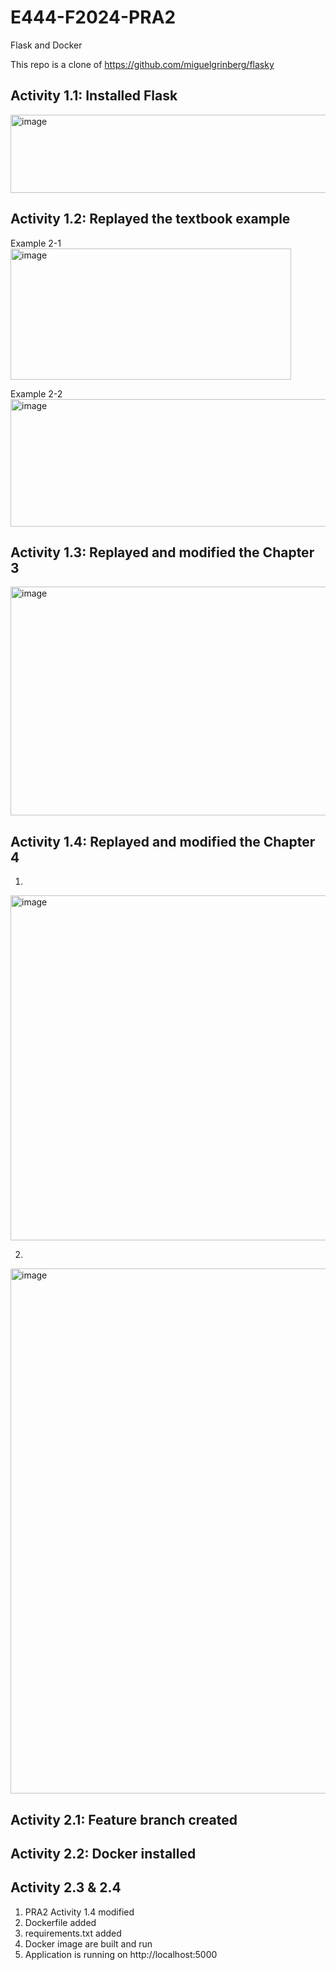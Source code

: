 # E444-F2024-PRA2
Flask and Docker

This repo is a clone of https://github.com/miguelgrinberg/flasky

## Activity 1.1: Installed Flask
<img width="913" height="125" alt="image" src="https://github.com/user-attachments/assets/a6b89a9f-bc62-4006-95bc-09d6890ad9e6" />

## Activity 1.2: Replayed the textbook example

Example 2-1
<img width="449" height="210" alt="image" src="https://github.com/user-attachments/assets/48717c66-7d77-4a9b-a309-6f4a0ec5679b" />

Example 2-2
<img width="543" height="204" alt="image" src="https://github.com/user-attachments/assets/9b1dcc9e-81ed-4eda-a7c8-a7a555103a34" />

## Activity 1.3: Replayed and modified the Chapter 3
<img width="757" height="366" alt="image" src="https://github.com/user-attachments/assets/b500530e-64aa-4374-90a4-cae896853a5b" />

## Activity 1.4: Replayed and modified the Chapter 4
1.
<img width="2136" height="552" alt="image" src="https://github.com/user-attachments/assets/68db9cf1-7a66-4bef-a5de-e4d33325c625" />

2. 
<img width="2142" height="840" alt="image" src="https://github.com/user-attachments/assets/ad840693-4a64-4e6a-b7b0-91e842f3cf93" />

## Activity 2.1: Feature branch created

## Activity 2.2: Docker installed

## Activity 2.3 & 2.4
1. PRA2 Activity 1.4 modified
2. Dockerfile added
3. requirements.txt added
4. Docker image are built and run
5. Application is running on http://localhost:5000
